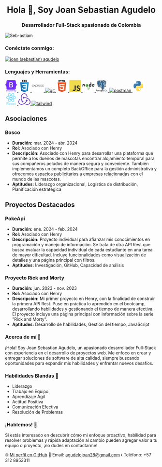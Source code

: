 <h1 align="center">Hola 👋, Soy Joan Sebastian Agudelo</h1>
<h3 align="center">Desarrollador Full-Stack apasionado de Colombia</h3>

<p align="left"> <img src="https://komarev.com/ghpvc/?username=Seb-astiam" alt="Seb-astiam" /> </p>

<h3 align="left">Conéctate conmigo:</h3>
<p align="left">
<a href="https://www.linkedin.com/in/joan-agudelo-2610b9281/" target="_blank"><img align="center" src="https://raw.githubusercontent.com/rahuldkjain/github-profile-readme-generator/master/src/images/icons/Social/linked-in-alt.svg" alt="joan (sebastian) agudelo" height="30" width="40" /></a>
</p>

<h3 align="left">Lenguajes y Herramientas:</h3>
<p align="left"> 
  <a href="https://getbootstrap.com" target="_blank"> <img src="https://raw.githubusercontent.com/devicons/devicon/master/icons/bootstrap/bootstrap-plain-wordmark.svg" alt="bootstrap" width="40" height="40"/> </a> 
  <a href="https://www.w3schools.com/css/" target="_blank"> <img src="https://raw.githubusercontent.com/devicons/devicon/master/icons/css3/css3-original-wordmark.svg" alt="css3" width="40" height="40"/> </a> 
  <a href="https://expressjs.com" target="_blank"> <img src="https://raw.githubusercontent.com/devicons/devicon/master/icons/express/express-original-wordmark.svg" alt="express" width="40" height="40"/> </a> 
  <a href="https://git-scm.com/" target="_blank"> <img src="https://www.vectorlogo.zone/logos/git-scm/git-scm-icon.svg" alt="git" width="40" height="40"/> </a> 
  <a href="https://www.w3.org/html/" target="_blank"> <img src="https://raw.githubusercontent.com/devicons/devicon/master/icons/html5/html5-original-wordmark.svg" alt="html5" width="40" height="40"/> </a> 
  <a href="https://developer.mozilla.org/en-US/docs/Web/JavaScript" target="_blank"> <img src="https://raw.githubusercontent.com/devicons/devicon/master/icons/javascript/javascript-original.svg" alt="javascript" width="40" height="40"/> </a> 
  <a href="https://nodejs.org" target="_blank"> <img src="https://raw.githubusercontent.com/devicons/devicon/master/icons/nodejs/nodejs-original-wordmark.svg" alt="nodejs" width="40" height="40"/> </a> 
  <a href="https://www.postgresql.org" target="_blank"> <img src="https://raw.githubusercontent.com/devicons/devicon/master/icons/postgresql/postgresql-original-wordmark.svg" alt="postgresql" width="40" height="40"/> </a> 
  <a href="https://postman.com" target="_blank"> <img src="https://www.vectorlogo.zone/logos/getpostman/getpostman-icon.svg" alt="postman" width="40" height="40"/> </a> 
  <a href="https://www.python.org" target="_blank"> <img src="https://raw.githubusercontent.com/devicons/devicon/master/icons/python/python-original.svg" alt="python" width="40" height="40"/> </a> 
  <a href="https://reactjs.org/" target="_blank"> <img src="https://raw.githubusercontent.com/devicons/devicon/master/icons/react/react-original-wordmark.svg" alt="react" width="40" height="40"/> </a> 
  <a href="https://redux.js.org" target="_blank"> <img src="https://raw.githubusercontent.com/devicons/devicon/master/icons/redux/redux-original.svg" alt="redux" width="40" height="40"/> </a> 
  <a href="https://tailwindcss.com/" target="_blank"> <img src="https://www.vectorlogo.zone/logos/tailwindcss/tailwindcss-icon.svg" alt="tailwind" width="40" height="40"/> </a> 
</p>

## Asociaciones

### Bosco
- **Duración:** mar. 2024 - abr. 2024
- **Rol:** Asociado con Henry
- **Descripción:** Asociado con Henry para desarrollar una plataforma que permite a los dueños de mascotas encontrar alojamiento temporal para sus compañeros peludos de manera segura y conveniente. También implementamos un completo BackOffice para la gestión administrativa y ofrecemos espacios publicitarios a empresas relacionadas con el mundo de las mascotas.
- **Aptitudes:** Liderazgo organizacional, Logística de distribución, Planificación estratégica

## Proyectos Destacados

### PokeApi
- **Duración:** ene. 2024 - feb. 2024
- **Rol:** Asociado con Henry
- **Descripción:** Proyecto individual para afianzar mis conocimientos en programación y manejo de información. Se trata de otra API Rest que busca evaluar la capacidad individual de cada estudiante en una tarea de mayor dificultad. Incluye funcionalidades como visualización de detalles y una página principal con filtros.
- **Aptitudes:** Investigación, GitHub, Capacidad de análisis

### Proyecto Rick and Morty
- **Duración:** jun. 2023 - nov. 2023
- **Rol:** Asociado con Henry
- **Descripción:** Mi primer proyecto en Henry, con la finalidad de construir la primera API Rest. Puse en práctica lo aprendido en el bootcamp, desarrollando habilidades y gestionando el tiempo de manera efectiva. El proyecto incluye una página principal con información sobre la serie "Rick and Morty".
- **Aptitudes:** Desarrollo de habilidades, Gestión del tiempo, JavaScript


### Acerca de mí 🚀

¡Hola! Soy Joan Sebastian Agudelo, un apasionado desarrollador Full-Stack con experiencia en el desarrollo de proyectos web. Me enfoco en crear y entregar soluciones de software de alta calidad, siempre buscando oportunidades para expandir mis habilidades y enfrentar nuevos desafíos.

### Habilidades Blandas 🤝
- Liderazgo
- Trabajo en Equipo
- Aprendizaje Ágil
- Actitud Positiva
- Comunicación Efectiva
- Resolución de Problemas

### ¡Hablemos! 💬

Si estás interesado en descubrir cómo mi enfoque proactivo, habilidad para resolver problemas y rápida adaptación al cambio pueden agregar valor a tu equipo o proyecto, ¡no dudes en contactarme!

🌐 [Mi perfil en GitHub](https://github.com/Seb-astiam)
📧 Email: agudelojoan28@gmail.com
📞 Teléfono: +57 312 8953311

</details>
